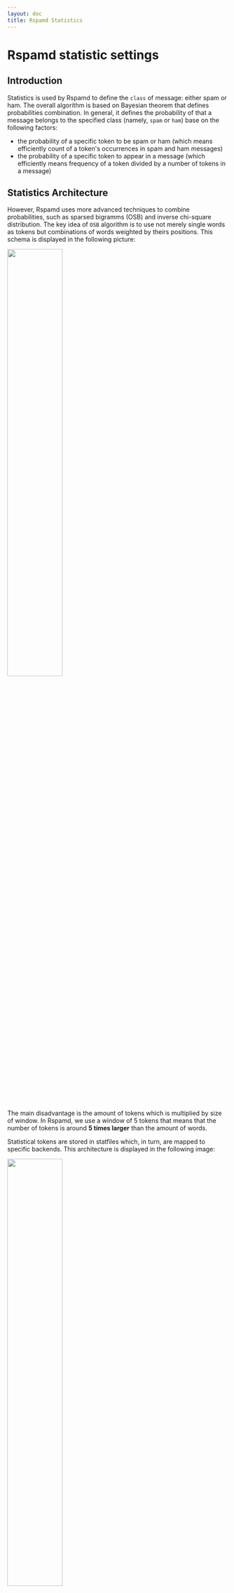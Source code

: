 ```yaml
---
layout: doc
title: Rspamd Statistics
---
```

# Rspamd statistic settings

## Introduction

Statistics is used by Rspamd to define the `class` of message: either spam or ham. The overall algorithm is based on Bayesian theorem
that defines probabilities combination. In general, it defines the probability of that a message belongs to the specified class (namely, `spam` or `ham`)
base on the following factors:

- the probability of a specific token to be spam or ham (which means efficiently count of a token's occurrences in spam and ham messages)
- the probability of a specific token to appear in a message (which efficiently means frequency of a token divided by a number of tokens in a message)

## Statistics Architecture

However, Rspamd uses more advanced techniques to combine probabilities, such as sparsed bigramms (OSB) and inverse chi-square distribution.
The key idea of `OSB` algorithm is to use not merely single words as tokens but combinations of words weighted by theirs positions.
This schema is displayed in the following picture:

<img class="img-responsive" width="50%" src="{{ site.baseurl }}/img/rspamd-schemes.004.png">

The main disadvantage is the amount of tokens which is multiplied by size of window. In Rspamd, we use a window of 5 tokens that means that
the number of tokens is around **5 times larger** than the amount of words.

Statistical tokens are stored in statfiles which, in turn, are mapped to specific backends. This architecture is displayed in the following image:

<img class="img-responsive" width="50%" src="{{ site.baseurl }}/img/rspamd-schemes.005.png">

## Statistics Configuration

Starting from Rspamd 2.0, we propose to use `redis` as backed and `osb` as tokenizer and that are the default settings. Here are the default settings placed in `$CONFDIR/statistic.conf`

~~~ucl
classifier "bayes" {
  tokenizer {
    name = "osb";
  }
  cache {
  }
  new_schema = true; # Always use new schema
  store_tokens = false; # Redefine if storing of tokens is desired
  signatures = false; # Store learn signatures
  #per_user = true; # Enable per user classifier
  min_tokens = 11;
  backend = "redis";
  min_learns = 200;

  statfile {
    symbol = "BAYES_HAM";
    spam = false;
  }
  statfile {
    symbol = "BAYES_SPAM";
    spam = true;
  }
  learn_condition = 'return require("lua_bayes_learn").can_learn';

  # Autolearn sample
  # autolearn {
  #  spam_threshold = 6.0; # When to learn spam (score >= threshold)
  #  ham_threshold = -0.5; # When to learn ham (score <= threshold)
  #  check_balance = true; # Check spam and ham balance
  #  min_balance = 0.9; # Keep diff for spam/ham learns for at least this value
  #}

  .include(try=true; priority=1) "$LOCAL_CONFDIR/local.d/classifier-bayes.conf"
  .include(try=true; priority=10) "$LOCAL_CONFDIR/override.d/classifier-bayes.conf"
}

.include(try=true; priority=1) "$LOCAL_CONFDIR/local.d/statistic.conf"
.include(try=true; priority=10) "$LOCAL_CONFDIR/override.d/statistic.conf"
~~~

It is also possible to organize per-user statistics, however, you should ensure that Rspamd is called at the
finally delivery stage (e.g. LDA mode) to avoid multi-recipients messages. In case of a multi-recipient message, Rspamd would just use the
first recipient for user-based statistics which might be inappropriate for your configuration (Rspamd prefers SMTP recipients over MIME ones and prioritize
the special LDA header called `Delivered-To` that can be appended by `-d` options for `rspamc`). To enable per-user statistics, just add `users_enabled = true` property
to the **classifier** configuration.

### Classifier and headers

The classifier will only learn headers that are defined in `classify_headers` in the `options.inc` file.  It is therefore not necessary to remove any headers added (such as X-Spam or others) before learning, as these headers will not be used for classification. Rspamd also uses `Subject` that is tokenized according to the rules above and several meta-tokens, such as size or number of attachments that are extracted from the messages.

## Redis statistics

Supported parameters for the redis backend are:

- `tokenizer`: leave it as shown for now. Currently only osb is supported
- `backend`: set it to redis
- `servers`: IP or hostname with port for the redis server. Use an IP for the loopback interface, if you have defined localhost in /etc/hosts for both IPv4 and IPv6, or your redis server will not be found!
- `write_servers` (optional): If needed, define dedicated servers for learning
- `password` (optional): Password for the redis server
- `db` (optional): Database to use (though it is recommended to use dedicated redis instances and not databases in redis)
- `min_tokens` : minimum number of words required for statistics processing
- `min_learns` (optional): minimum learn count for **both** spam and ham classes to perform  classification
- `autolearn` (optional): see below for details
- `per_user` (optional): enable per users statistics. See above
- `statfile`: Define keys for spam and ham mails.
- `learn_condition` (optional): Lua function for autolearning as described below.
 
You are also recommended to use [`bayes_expiry` module](https://rspamd.com/doc/modules/bayes_expiry.html) to maintain your statistics database.

## Autolearning

From version 1.1, Rspamd supports autolearning for statfiles. Autolearning is applied after all rules are processed (including statistics) if and only if the same symbol has not been inserted. E.g. a message won't be learned as spam if `BAYES_SPAM` is already in the results of checking.

There are 3 possibilities to specify autolearning:

* `autolearn = true`: autolearning is performing as spam if a message has `reject` action and as ham if a message has **negative** score
* `autolearn = [-5, 5]`: autolearn as ham if score is less `-5` and as spam if score is more than `5`
* `autolearn = "return function(task) ... end"`: use the following Lua function to detect if autolearn is needed (function should return 'ham' if learn as ham is needed and string 'spam' if learn as spam is needed, if no learn is needed then a function can return anything including `nil`)

Redis backend is highly recommended for autolearning purposes since it's the only backend with high concurrency level when multiple writers are properly synchronized.
